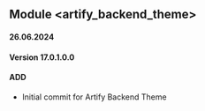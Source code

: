 ## Module <artify_backend_theme>

#### 26.06.2024
#### Version 17.0.1.0.0
#### ADD
- Initial commit for Artify Backend Theme

